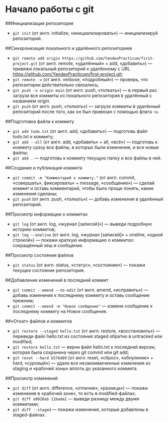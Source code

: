 # Начало работы с git

##Инициализация репозитория

 - ```git init``` (от англ. initialize, «инициализировать») — инициализируй репозиторий.
 
##Синхронизация локального и удалённого репозиториев

 - ```git remote add origin https://github.com/YandexPracticum/first-project.git``` (от англ. remote, «удалённый» + add, «добавить») — привяжи локальный репозиторий к удалённому с URL https://github.com/YandexPracticum/first-project.git;
 - ```git remote -v``` (от англ. verbose, «подробный») — проверь, что репозитории действительно связались;
 - ```git push -u origin main``` (от англ. push, «толкать») — в первый раз загрузи все коммиты из локального репозитория в удалённый с названием origin.
 - ```git push``` (от англ. push, «толкать») — загрузи коммиты в удалённый репозиторий после того, как он был привязан с помощью флага -u.

##Подготовка файла к коммиту

 - ```git add todo.txt``` (от англ. add, «добавить») — подготовь файл todo.txt к коммиту;
 - ```git add --all``` (от англ. add, «добавить» + all, «всё») — подготовь к коммиту сразу все файлы, в которых были изменения, и все новые файлы;
 - ```git add .``` — подготовь к коммиту текущую папку и все файлы в ней.

##Создание и публикация коммита

 - ```git commit -m "Комментарий к коммиту."``` (от англ. commit, «совершать», фиксировать» + message, «сообщение») — сделай коммит и оставь комментарий, чтобы было проще понять, какие изменения сделаны;
 - ```git push``` (от англ. push, «толкать») — добавь изменения в удалённый репозиторий.

##Просмотр информации о коммитах

- ```git log``` (от англ. log, «журнал [записей]») — выведи подробную историю коммитов;
- ```git log --oneline``` (от англ. log, «журнал [записей]» + oneline, «одной строкой») — покажи краткую информацию о коммитах: сокращённый хеш и сообщение.

##Просмотр состояния файлов

 - ```git status``` (от англ. status, «статус», «состояние») — покажи текущее состояние репозитория.

##Добавление изменений в последний коммит

 - ```git commit --amend --no-edit``` (от англ. amend, «исправить») — добавь изменения к последнему коммиту и оставь сообщение прежним;
 - ```git commit --amend -m "Новое сообщение"``` — измени сообщение к последнему коммиту на Новое сообщение.

##«Откат» файлов и коммитов

 - ```git restore --staged hello.txt``` (от англ. restore, «восстановить») — переведи файл hello.txt из состояния staged обратно в untracked или modified;
 - ```git restore hello.txt``` — верни файл hello.txt к последней версии, которая была сохранена через git commit или git add;
 - ```git reset --hard b576d89``` (от англ. reset, «сброс», «обнуление» + hard, «суровый») — удали все незакоммиченные изменения из staging и «рабочей зоны» вплоть до указанного коммита.

##Просмотр изменений

 - ```git diff``` (от англ. difference, «отличие», «разница») — покажи изменения в «рабочей зоне», то есть в modified-файлах;
 - ```git diff a9928ab 11bada1``` — выведи разницу между двумя коммитами;
 - ```git diff --staged``` — покажи изменения, которые добавлены в staged-файлах.
